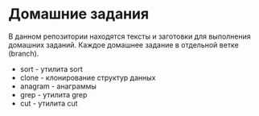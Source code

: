 # Домашние задания

В данном репозитории находятся тексты и заготовки для выполнения домашних
заданий.
Каждое домашнее задание в отдельной ветке (branch).

* sort - утилита sort
* clone - клонирование структур данных
* anagram - анаграммы
* grep - утилита grep
* cut - утилита cut
